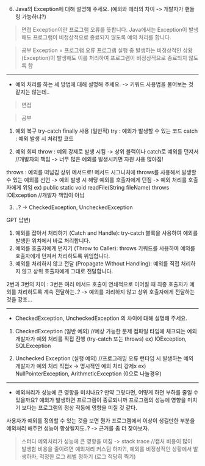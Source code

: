 6. Java의 Exception에 대해 설명해 주세요. (예외와 에러의 차이 -> 개발자가 핸들링 가능하냐?)
> 면접
Exception이란 프로그램 오류를 뜻합니다. Java에서는 Exception이 발생해도 프로그램이 비정상적으로 종료되지 않도록 예외 처리를 합니다.

> 공부
Exception = 프로그램 오류
프로그램 실행 중 발생하는 비정상적인 상황(Exception)이 발생해도 이를 처리하여 프로그램이 비정상적으로 종료되지 않도록 함

-------------------

- 예외 처리를 하는 세 방법에 대해 설명해 주세요. -> 키워드 사용법을 물어보는 것 같지는 않는데..
> 면접


> 공부
1) 예외 복구
try-catch finally 사용 (일반적)
try : 예외가 발생할 수 있는 코드
catch : 예외 발생 시 처리할 코드

2) 예외 회피
throw : 예외 강제로 발생 시킴 -> 상위 블럭이나 catch로 예외를 던져서 
//개발자의 책임 -> 너무 많은 예외를 발생시키면 자원 사용 많아짐!

throws : 예외를 떠넘김 상위 메서드로!
메서드 시그니처에 throws를 사용해서 발생할 수 있는 예외를 선언
-> 예외 발생 시 해당 예외를 호출자에게 던짐
-> 예외 처리를 호출자에게 위임
ex) public static void readFile(String fileName) throws IOException
//개발자 책임이 아님

3) ..? -> CheckedException, UncheckedException

GPT 답변)
1) 예외를 잡아서 처리하기 (Catch and Handle): try-catch 블록을 사용하여 예외를 발생한 위치에서 바로 처리합니다.
2) 예외를 호출자에게 던지기 (Throw to Caller): throws 키워드를 사용하여 예외를 호출자에게 던져서 처리하도록 위임합니다.
3) 예외를 처리하지 않고 전달 (Propagate Without Handling): 예외를 직접 처리하지 않고 상위 호출자에게 그대로 전달합니다.

2번과 3번의 차이 : 3번은 여러 메서드 호출이 연쇄적으로 이어질 때 최종 호출자가 예외를 처리하도록 계속 전달하는..? -> 예외를 처리하지 않고 상위 호출자에게 전달하는 것을 강조...

-------------------

- CheckedException, UncheckedException 의 차이에 대해 설명해 주세요.
1) CheckedException (일반 예외) //예상 가능한 문제
컴파일 타임에 체크되는 예외
개발자가 예외 처리를 직접 진행 (try-catch 또는 throws)
ex) IOException, SQLException

2) Unchecked Exception (실행 예외) //프로그래밍 오류
런타임 시 발생하는 예외
개발자가 예외 처리 직접x -> 명시적인 예외 처리 강제x
ex) NullPointerException, ArithmeticException (0으로 나눌경우)


-------------------

- 예외처리가 성능에 큰 영향을 미치나요? 만약 그렇다면, 어떻게 하면 부하를 줄일 수 있을까요?
예외가 발생하면 프로그램이 종료되니까 프로그램의 성능에 영향을 미치기 보다는 프로그램의 정상 작동에 영향을 미칠 것 같다.

사용자가 예외를 정의할 수 있는 것을 보면 뭔가 프로그램에서 이상이 생길만한 부분을 예외처리 해주면 성능이 향상될지도..?
-> 근거를 좀 더 찾아보자.

> 스터디
예외처리가 성능에 큰 영향을 미침 -> stack trace //캡처 비용이 많이 발생함 
비용을 줄이려면 예외처리 커스텀 하자?!, 예외를 비정상적인 상황에서 발생하자, 적정한 로그 레벨 정하기 (로그 적당히 찍기)